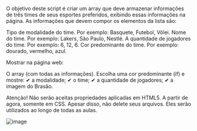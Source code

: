 O objetivo deste script é criar um array que deve armazenar informações de três times de seus esportes preferidos, exibindo essas informações na página. As informações que devem compor os elementos da lista são:

Tipo de modalidade do time. Por exemplo: Basquete, Futebol, Vôlei.
Nome do time. Por exemplo: Lakers, São Paulo, Nestlé.
A quantidade de jogadores do time. Por exemplo: 6, 12, 6.
Cor predominante do time. Por exemplo: dourado, vermelho, azul. 

Mostrar na página web: 

O array (com todas as informações).
Escolha uma cor predominante (if) e mostre:
✔ a modalidade;
✔ o time;
✔ a quantidade de jogadores;
✔ a imagem do Brasão.

Atenção! Não serão aceitas propriedades aplicadas em HTML5. A partir de agora, somente em CSS. Apesar disso, não delete seus arquivos. Eles serão utilizados ao longo de todas as aulas.

![image](https://github.com/ricardopra/A7-----Aplicando-conhecimento/assets/39959555/83da41df-57f5-4c5a-8a18-7fb44565d33a)
